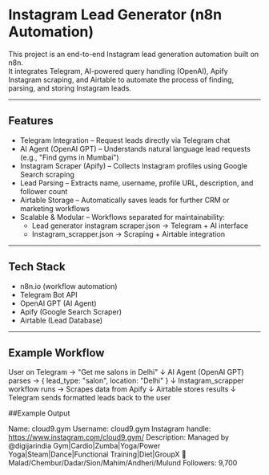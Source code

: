 # Instagram Lead Generator (n8n Automation)

This project is an end-to-end Instagram lead generation automation built on n8n.  
It integrates Telegram, AI-powered query handling (OpenAI), Apify Instagram scraping, and Airtable to automate the process of finding, parsing, and storing Instagram leads.

---

## Features
- Telegram Integration – Request leads directly via Telegram chat  
- AI Agent (OpenAI GPT) – Understands natural language lead requests (e.g., "Find gyms in Mumbai")  
- Instagram Scraper (Apify) – Collects Instagram profiles using Google Search scraping  
- Lead Parsing – Extracts name, username, profile URL, description, and follower count  
- Airtable Storage – Automatically saves leads for further CRM or marketing workflows  
- Scalable & Modular – Workflows separated for maintainability:  
  - Lead generator instagram scraper.json → Telegram + AI interface  
  - Instagram_scrapper.json → Scraping + Airtable integration  

---

## Tech Stack
- n8n.io (workflow automation)  
- Telegram Bot API  
- OpenAI GPT (AI Agent)  
- Apify (Google Search Scraper)  
- Airtable (Lead Database)  

---

## Example Workflow

User on Telegram → "Get me salons in Delhi"
↓
AI Agent (OpenAI GPT) parses → { lead_type: "salon", location: "Delhi" }
↓
Instagram_scrapper workflow runs → Scrapes data from Apify
↓
Airtable stores results
↓
Telegram sends formatted leads back to the user

##Example Output

Name: cloud9.gym
Username: cloud9.gym
Instagram handle: https://www.instagram.com/cloud9.gym/
Description: Managed by @digijarindia Gym|Cardio|Zumba|Yoga/Power Yoga|Steam|Dance|Functional Training|Diet|GroupX 📍Malad/Chembur/Dadar/Sion/Mahim/Andheri/Mulund
Followers: 9,700
